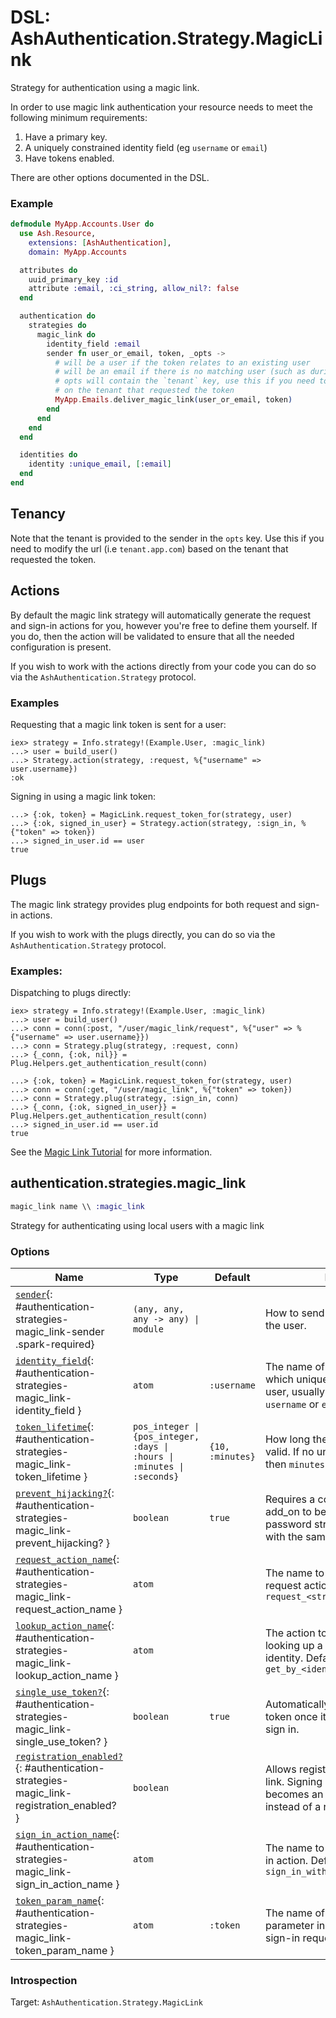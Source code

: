 <!--
This file was generated by Spark. Do not edit it by hand.
-->
# DSL: AshAuthentication.Strategy.MagicLink

Strategy for authentication using a magic link.

In order to use magic link authentication your resource needs to meet the
following minimum requirements:

1. Have a primary key.
2. A uniquely constrained identity field (eg `username` or `email`)
3. Have tokens enabled.

There are other options documented in the DSL.

### Example

```elixir
defmodule MyApp.Accounts.User do
  use Ash.Resource,
    extensions: [AshAuthentication],
    domain: MyApp.Accounts

  attributes do
    uuid_primary_key :id
    attribute :email, :ci_string, allow_nil?: false
  end

  authentication do
    strategies do
      magic_link do
        identity_field :email
        sender fn user_or_email, token, _opts ->
          # will be a user if the token relates to an existing user
          # will be an email if there is no matching user (such as during sign up)
          # opts will contain the `tenant` key, use this if you need to alter the link based
          # on the tenant that requested the token
          MyApp.Emails.deliver_magic_link(user_or_email, token)
        end
      end
    end
  end

  identities do
    identity :unique_email, [:email]
  end
end
```

## Tenancy

Note that the tenant is provided to the sender in the `opts` key. Use this if you need
to modify the url (i.e `tenant.app.com`) based on the tenant that requested the token.

## Actions

By default the magic link strategy will automatically generate the request and
sign-in actions for you, however you're free to define them yourself.  If you
do, then the action will be validated to ensure that all the needed
configuration is present.

If you wish to work with the actions directly from your code you can do so via
the `AshAuthentication.Strategy` protocol.

### Examples

Requesting that a magic link token is sent for a user:

    iex> strategy = Info.strategy!(Example.User, :magic_link)
    ...> user = build_user()
    ...> Strategy.action(strategy, :request, %{"username" => user.username})
    :ok

Signing in using a magic link token:

    ...> {:ok, token} = MagicLink.request_token_for(strategy, user)
    ...> {:ok, signed_in_user} = Strategy.action(strategy, :sign_in, %{"token" => token})
    ...> signed_in_user.id == user
    true

## Plugs

The magic link strategy provides plug endpoints for both request and sign-in
actions.

If you wish to work with the plugs directly, you can do so via the
`AshAuthentication.Strategy` protocol.

### Examples:

Dispatching to plugs directly:

    iex> strategy = Info.strategy!(Example.User, :magic_link)
    ...> user = build_user()
    ...> conn = conn(:post, "/user/magic_link/request", %{"user" => %{"username" => user.username}})
    ...> conn = Strategy.plug(strategy, :request, conn)
    ...> {_conn, {:ok, nil}} = Plug.Helpers.get_authentication_result(conn)

    ...> {:ok, token} = MagicLink.request_token_for(strategy, user)
    ...> conn = conn(:get, "/user/magic_link", %{"token" => token})
    ...> conn = Strategy.plug(strategy, :sign_in, conn)
    ...> {_conn, {:ok, signed_in_user}} = Plug.Helpers.get_authentication_result(conn)
    ...> signed_in_user.id == user.id
    true

See the [Magic Link Tutorial](/documentation/tutorial/magic-links.md) for more information.



## authentication.strategies.magic_link
```elixir
magic_link name \\ :magic_link
```


Strategy for authenticating using local users with a magic link






### Options

| Name | Type | Default | Docs |
|------|------|---------|------|
| [`sender`](#authentication-strategies-magic_link-sender){: #authentication-strategies-magic_link-sender .spark-required} | `(any, any, any -> any) \| module` |  | How to send the magic link to the user. |
| [`identity_field`](#authentication-strategies-magic_link-identity_field){: #authentication-strategies-magic_link-identity_field } | `atom` | `:username` | The name of the attribute which uniquely identifies the user, usually something like `username` or `email_address`. |
| [`token_lifetime`](#authentication-strategies-magic_link-token_lifetime){: #authentication-strategies-magic_link-token_lifetime } | `pos_integer \| {pos_integer, :days \| :hours \| :minutes \| :seconds}` | `{10, :minutes}` | How long the sign in token is valid.  If no unit is provided, then `minutes` is assumed. |
| [`prevent_hijacking?`](#authentication-strategies-magic_link-prevent_hijacking?){: #authentication-strategies-magic_link-prevent_hijacking? } | `boolean` | `true` | Requires a confirmation add_on to be present if the password strategy is used with the same identity_field. |
| [`request_action_name`](#authentication-strategies-magic_link-request_action_name){: #authentication-strategies-magic_link-request_action_name } | `atom` |  | The name to use for the request action. Defaults to `request_<strategy_name>` |
| [`lookup_action_name`](#authentication-strategies-magic_link-lookup_action_name){: #authentication-strategies-magic_link-lookup_action_name } | `atom` |  | The action to use when looking up a user by their identity. Defaults to `get_by_<identity_field>` |
| [`single_use_token?`](#authentication-strategies-magic_link-single_use_token?){: #authentication-strategies-magic_link-single_use_token? } | `boolean` | `true` | Automatically revoke the token once it's been used for sign in. |
| [`registration_enabled?`](#authentication-strategies-magic_link-registration_enabled?){: #authentication-strategies-magic_link-registration_enabled? } | `boolean` |  | Allows registering via magic link. Signing in with magic link becomes an upsert action instead of a read action. |
| [`sign_in_action_name`](#authentication-strategies-magic_link-sign_in_action_name){: #authentication-strategies-magic_link-sign_in_action_name } | `atom` |  | The name to use for the sign in action. Defaults to `sign_in_with_<strategy_name>` |
| [`token_param_name`](#authentication-strategies-magic_link-token_param_name){: #authentication-strategies-magic_link-token_param_name } | `atom` | `:token` | The name of the token parameter in the incoming sign-in request. |





### Introspection

Target: `AshAuthentication.Strategy.MagicLink`



<style type="text/css">.spark-required::after { content: "*"; color: red !important; }</style>
